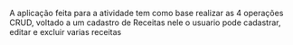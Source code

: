 <p>A aplicação feita para a atividade tem como base realizar as 4 operações CRUD, voltado a um cadastro de Receitas nele o usuario pode cadastrar, editar e excluir varias receitas</p>
